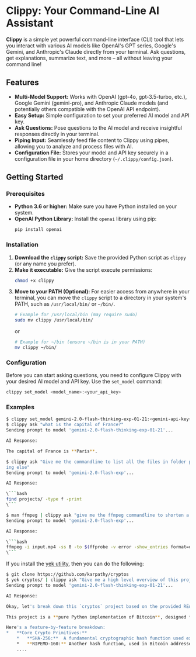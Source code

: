 # Clippy: Your Command-Line AI Assistant

**Clippy** is a simple yet powerful command-line interface (CLI) tool that lets you interact with various AI models like OpenAI's GPT series, Google's Gemini, and Anthropic's Claude directly from your terminal. Ask questions, get explanations, summarize text, and more – all without leaving your command line!

## Features

*   **Multi-Model Support:**  Works with OpenAI (gpt-4o, gpt-3.5-turbo, etc.), Google Gemini (gemini-pro), and Anthropic Claude models (and potentially others compatible with the OpenAI API endpoint).
*   **Easy Setup:**  Simple configuration to set your preferred AI model and API key.
*   **Ask Questions:**  Pose questions to the AI model and receive insightful responses directly in your terminal.
*   **Piping Input:**  Seamlessly feed file content to Clippy using pipes, allowing you to analyze and process files with AI.
*   **Configuration File:** Stores your model and API key securely in a configuration file in your home directory (`~/.clippy/config.json`).

## Getting Started

### Prerequisites

*   **Python 3.6 or higher:** Make sure you have Python installed on your system.
*   **OpenAI Python Library:** Install the `openai` library using pip:
    ```bash
    pip install openai
    ```

### Installation

1.  **Download the `clippy` script:** Save the provided Python script as `clippy` (or any name you prefer).
2.  **Make it executable:**  Give the script execute permissions:
    ```bash
    chmod +x clippy
    ```
3.  **Move to your PATH (Optional):** For easier access from anywhere in your terminal, you can move the `clippy` script to a directory in your system's PATH, such as `/usr/local/bin/` or `~/bin/`.
    ```bash
    # Example for /usr/local/bin (may require sudo)
    sudo mv clippy /usr/local/bin/
    ```
    or
    ```bash
    # Example for ~/bin (ensure ~/bin is in your PATH)
    mv clippy ~/bin/
    ```

### Configuration

Before you can start asking questions, you need to configure Clippy with your desired AI model and API key. Use the `set_model` command:

```bash
clippy set_model <model_name>:<your_api_key>
```


### Examples

```bash
$ clippy set_model gemini-2.0-flash-thinking-exp-01-21:<gemini-api-key>
$ clippy ask "what is the capital of France?"
Sending prompt to model 'gemini-2.0-flash-thinking-exp-01-21'...

AI Response:

The capital of France is **Paris**.

$ clippy ask "Give me the commandline to list all the files in folder projects/ recursively. The command should show list the file names only and noth
ing else"
Sending prompt to model 'gemini-2.0-flash-exp'...

AI Response:

\```bash
find projects/ -type f -print
\```

$ man ffmpeg | clippy ask "give me the ffmpeg commandline to shorten a video in half"
Sending prompt to model 'gemini-2.0-flash-exp'...

AI Response:

\```bash
ffmpeg -i input.mp4 -ss 0 -to $(ffprobe -v error -show_entries format=duration -of default=noprint_wrappers=1:nokey=1 input.mp4 | awk '{printf "%.3f\n", $1/2}') -c copy output.mp4
\```
```

If you install the [yek utility](https://github.com/bodo-run/yek), then you can
do the following:

```bash
$ git clone https://github.com/karpathy/cryptos
$ yek cryptos/ | clippy ask "Give me a high level overview of this project"
Sending prompt to model 'gemini-2.0-flash-thinking-exp-01-21'...

AI Response:

Okay, let's break down this `cryptos` project based on the provided README and code snippets.  Here's a high-level overview:

This project is a **pure Python implementation of Bitcoin**, designed for **educational purposes**.  It's built from scratch with **zero dependencies**, meaning it doesn't rely on any external libraries. The primary goal is to demonstrate and understand the inner workings of Bitcoin and its underlying cryptographic primitives.

Here's a feature-by-feature breakdown:
*   **Core Crypto Primitives:**
    *   **SHA-256:**  A fundamental cryptographic hash function used extensively in Bitcoin. The project includes a pure Python implementation (`cryptos/sha256.py`) that closely follows the NIST specification.  It's explicitly stated as being slow and for educational use only, showcasing how SHA-256 works at a code level.  Example usage is provided comparing its output to `shasum`.
    *   **RIPEMD-160:** Another hash function, used in Bitcoin addresses. While SHA-256 is implemented from scratch, RIPEMD-160 (`cryptos/ripemd160.py`) reuses an existing Python implementation with some cleanups, likely due to its greater complexity.
    ....
```
